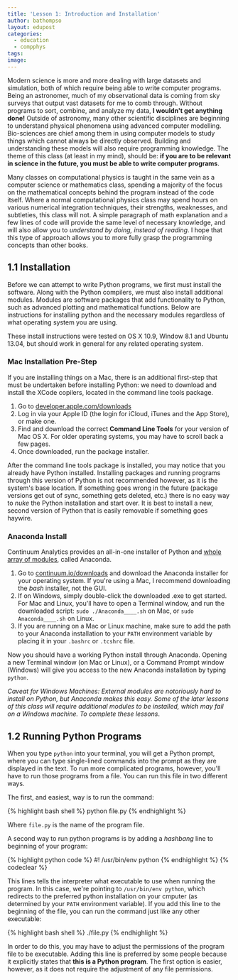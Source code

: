 ```yaml
---
title: 'Lesson 1: Introduction and Installation'
author: bathompso
layout: edupost
categories:
  - education
  - compphys
tags:
image: 
---
```


Modern science is more and more dealing with large datasets and simulation, both of which require being able to write computer programs. Being an astronomer, much of my observational data is coming from sky surveys that output vast datasets for me to comb through. Without programs to sort, combine, and analyze my data, **I wouldn't get anything done!** Outside of astronomy, many other scientific disciplines are beginning to understand physical phenomena using advanced computer modelling. Bio-sciences are chief among them in using computer models to study things which cannot always be directly observed. Building and understanding these models will also require programming knowledge. The theme of this class (at least in my mind), should be: **if you are to be relevant in science in the future, you must be able to write computer programs**.

Many classes on computational physics is taught in the same vein as a computer science or mathematics class, spending a majority of the focus on the mathematical concepts behind the program instead of the code itself. Where a normal computational physics class may spend hours on various numerical integration techniques, their strengths, weaknesses, and subtleties, this class will not. A simple paragraph of math explanation and a few lines of code will provide the same level of necessary knowledge, and will also allow you to *understand by doing, instead of reading*. I hope that this type of approach allows you to more fully grasp the programming concepts than other books.

## 1.1 Installation

Before we can attempt to write Python programs, we first must install the software. Along with the Python compilers, we must also install additional modules. Modules are software packages that add functionality to Python, such as advanced plotting and mathematical functions. Below are instructions for installing python and the necessary modules regardless of what operating system you are using.

These install instructions were tested on OS X 10.9, Window 8.1 and Ubuntu 13.04, but should work in general for any related operating system.

### Mac Installation Pre-Step

If you are installing things on a Mac, there is an additional first-step that must be undertaken before installing Python: we need to download and install the XCode copilers, located in the command line tools package.

1. Go to [developer.apple.com/downloads](http://developer.apple.com/downloads)
2. Log in via your Apple ID (the login for iCloud, iTunes and the App Store), or make one.
3. Find and download the correct **Command Line Tools** for your version of Mac OS X. For older operating systems, you may have to scroll back a few pages.
4. Once downloaded, run the package installer.

After the command line tools package is installed, you may notice that you already have Python installed. Installing packages and running programs through this version of Python is not recommended however, as it is the system's base location. If something goes wrong in the future (package versions get out of sync, something gets deleted, etc.) there is no easy way to *nuke* the Python installation and start over. It is best to install a new, second version of Python that is easily removable if something goes haywire.

### Anaconda Install

Continuum Analytics provides an all-in-one installer of Python and [whole array of modules](http://docs.continuum.io/anaconda/pkgs.html), called Anaconda. 

1. Go to [continuum.io/downloads](http://continuum.io/downloads) and download the Anaconda installer for your operating system. If you're using a Mac, I recommend downloading the *bash* installer, not the GUI.
2. If on Windows, simply double-click the downloaded .exe to get started. For Mac and Linux, you'll have to open a Terminal window, and run the downloaded script: `sudo ./Anaconda____.sh` on Mac, or `sudo Anaconda____.sh` on Linux. 
3. If you are running on a Mac or Linux machine, make sure to add the path to your Anaconda installation to your `PATH` environment variable by placing it in your `.bashrc` or `.tcshrc` file.

Now you should have a working Python install through Anaconda. Opening a new Terminal window (on Mac or Linux), or a Command Prompt window (Windows) will give you access to the new Anaconda installation by typing `python`.

*Caveat for Windows Machines: External modules are notoriously hard to install on Python, but Anaconda makes this easy. Some of the later lessons of this class will require additional modules to be installed, which may fail on a Windows machine. To complete these lessons*.

## 1.2 Running Python Programs

When you type `python` into your terminal, you will get a Python prompt, where you can type single-lined commands into the prompt as they are displayed in the text. To run more complicated programs, however, you'll have to run those programs from a file. You can run this file in two different ways.

The first, and easiest, way is to run the command:

{% highlight bash shell %}
python file.py
{% endhighlight %}

Where `file.py` is the name of the program file.

A second way to run python programs is by adding a *hashbang* line to beginning of your program:

{% highlight python code %}
#! /usr/bin/env python
{% endhighlight %}
{% codeclear %}

This lines tells the interpreter what executable to use when running the program. In this case, we're pointing to `/usr/bin/env python`, which redirects to the preferred python installation on your cmputer (as determined by your `PATH` environment variable). If you add this line to the beginning of the file, you can run the command just like any other executable:

{% highlight bash shell %}
./file.py
{% endhighlight %}

In order to do this, you may have to adjust the permissions of the program file to be executable. Adding this line is preferred by some people because it explicitly states that **this is a Python program**. The first option is easier, however, as it does not require the adjustment of any file permissions.



